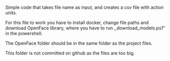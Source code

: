 Simple code that takes file name as input, and creates a csv file with action units.

For this file to work you have to install docker, change file paths and download OpenFace library, where you have to run ,,download_models.ps1" in the powershell.

The OpenFace folder should be in the same folder as the project files.

This folder is not committed on github as the files are too big.
